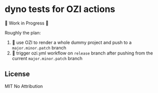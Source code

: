 # dyno tests for OZI actions

🚧 Work in Progress 🚧

Roughly the plan:
1. 🔧 use OZI to render a whole dummy project and push to a ``major.minor.patch`` branch
2. 🔨 trigger ozi.yml workflow on ``release`` branch after pushing from the current ``major.minor.patch`` branch

## License

MIT No Attribution
